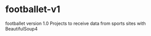 # footballet-v1
footballet version 1.0
Projects to receive data from sports sites with BeautifulSoup4
